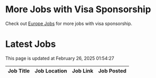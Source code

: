 # More Jobs with Visa Sponsorship

Check out [Europe Jobs](https://github.com/sureshparimi/europejobs#latest-jobs) for more jobs with visa sponsorship.

# Latest Jobs

This page is updated at February 26, 2025 01:54:27

| Job Title | Job Location | Job Link | Job Posted |
| --- | --- | --- | --- |
